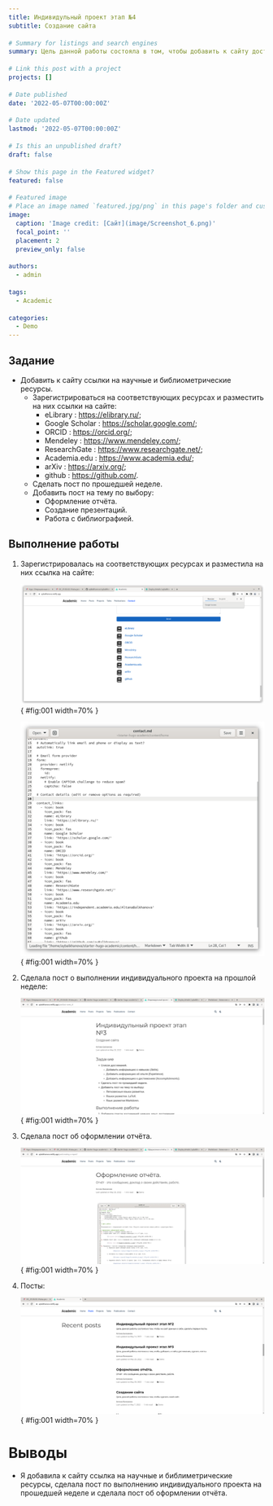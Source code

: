 ```yaml
---
title: Индивидульный проект этап №4
subtitle: Создание сайта

# Summary for listings and search engines
summary: Цель данной работы состояла в том, чтобы добавить к сайту достижения, сделать посты.

# Link this post with a project
projects: []

# Date published
date: '2022-05-07T00:00:00Z'

# Date updated
lastmod: '2022-05-07T00:00:00Z'

# Is this an unpublished draft?
draft: false

# Show this page in the Featured widget?
featured: false

# Featured image
# Place an image named `featured.jpg/png` in this page's folder and customize its options here.
image:
  caption: 'Image credit: [Сайт](image/Screenshot_6.png)'
  focal_point: ''
  placement: 2
  preview_only: false

authors:
  - admin

tags:
  - Academic

categories:
  - Demo
---
```


## Задание

- Добавить к сайту ссылки на научные и библиометрические ресурсы.
	- Зарегистрироваться на соответствующих ресурсах и разместить на них ссылки на сайте:
		- eLibrary : https://elibrary.ru/;
		- Google Scholar : https://scholar.google.com/;
		- ORCID : https://orcid.org/;
		- Mendeley : https://www.mendeley.com/;
		- ResearchGate : https://www.researchgate.net/;
		- Academia.edu : https://www.academia.edu/;
		- arXiv : https://arxiv.org/;
		- github : https://github.com/.
	- Сделать пост по прошедшей неделе.
	- Добавить пост на тему по выбору:
		- Оформление отчёта.
		- Создание презентаций.
		- Работа с библиографией.


## Выполнение работы
1. Зарегистрировалась на соответствующих ресурсах и разместила на них ссылка на сайте:

	![Ссылка](image/Screenshot_1.png){ #fig:001 width=70% }

	![Маркдаун](image/Screenshot_2.png){ #fig:001 width=70% }
	
1. Сделала пост о выполнении индивидуального проекта на прошлой неделе:
		
	![Пост о выполнении индивидуального проекта](image/Screenshot_4.png){ #fig:001 width=70% }
		
1. Сделала пост об оформлении отчёта.
		
	![Пост об оформлении отчёта](image/Screenshot_3.png){ #fig:001 width=70% }
		
1. Посты:
	
	![Посты](image/Screenshot_5.png){ #fig:001 width=70% }
	
	
# Выводы

- Я добавила к сайту cсылка на научные и библиметрические ресурсы, сделала пост по выполнению индивидуального проекта на прошедшей неделе и сделала пост об оформлении отчёта.

